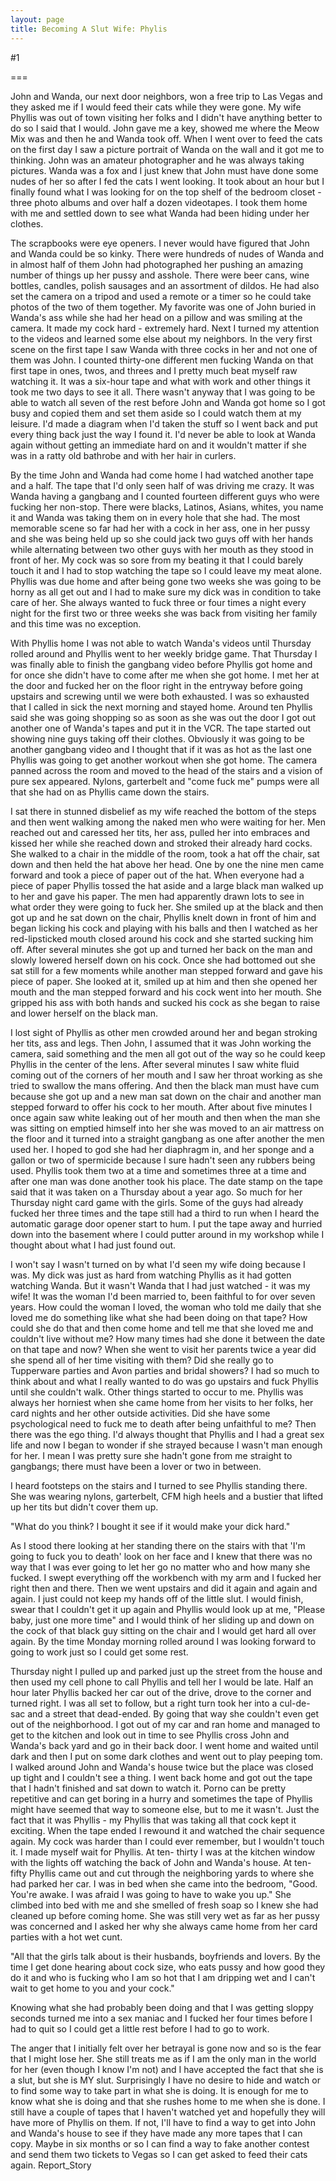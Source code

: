 ```yaml
---
layout: page
title: Becoming A Slut Wife: Phylis
---
```

#1 

===

John and Wanda, our next door neighbors, won a free trip to Las Vegas and they asked me if I would feed their cats while they were gone. My wife Phyllis was out of town visiting her folks and I didn't have anything better to do so I said that I would. John gave me a key, showed me where the Meow Mix was and then he and Wanda took off. When I went over to feed the cats on the first day I saw a picture portrait of Wanda on the wall and it got me to thinking. John was an amateur photographer and he was always taking pictures. Wanda was a fox and I just knew that John must have done some nudes of her so after I fed the cats I went looking. It took about an hour but I finally found what I was looking for on the top shelf of the bedroom closet - three photo albums and over half a dozen videotapes. I took them home with me and settled down to see what Wanda had been hiding under her clothes. 

The scrapbooks were eye openers. I never would have figured that John and Wanda could be so kinky. There were hundreds of nudes of Wanda and in almost half of them John had photographed her pushing an amazing number of things up her pussy and asshole. There were beer cans, wine bottles, candles, polish sausages and an assortment of dildos. He had also set the camera on a tripod and used a remote or a timer so he could take photos of the two of them together. My favorite was one of John buried in Wanda's ass while she had her head on a pillow and was smiling at the camera. It made my cock hard - extremely hard. Next I turned my attention to the videos and learned some else about my neighbors. In the very first scene on the first tape I saw Wanda with three cocks in her and not one of them was John. I counted thirty-one different men fucking Wanda on that first tape in ones, twos, and threes and I pretty much beat myself raw watching it. It was a six-hour tape and what with work and other things it took me two days to see it all. There wasn't anyway that I was going to be able to watch all seven of the rest before John and Wanda got home so I got busy and copied them and set them aside so I could watch them at my leisure. I'd made a diagram when I'd taken the stuff so I went back and put every thing back just the way I found it. I'd never be able to look at Wanda again without getting an immediate hard on and it wouldn't matter if she was in a ratty old bathrobe and with her hair in curlers. 

By the time John and Wanda had come home I had watched another tape and a half. The tape that I'd only seen half of was driving me crazy. It was Wanda having a gangbang and I counted fourteen different guys who were fucking her non-stop. There were blacks, Latinos, Asians, whites, you name it and Wanda was taking them on in every hole that she had. The most memorable scene so far had her with a cock in her ass, one in her pussy and she was being held up so she could jack two guys off with her hands while alternating between two other guys with her mouth as they stood in front of her. My cock was so sore from my beating it that I could barely touch it and I had to stop watching the tape so I could leave my meat alone. Phyllis was due home and after being gone two weeks she was going to be horny as all get out and I had to make sure my dick was in condition to take care of her. She always wanted to fuck three or four times a night every night for the first two or three weeks she was back from visiting her family and this time was no exception. 

With Phyllis home I was not able to watch Wanda's videos until Thursday rolled around and Phyllis went to her weekly bridge game. That Thursday I was finally able to finish the gangbang video before Phyllis got home and for once she didn't have to come after me when she got home. I met her at the door and fucked her on the floor right in the entryway before going upstairs and screwing until we were both exhausted. I was so exhausted that I called in sick the next morning and stayed home. Around ten Phyllis said she was going shopping so as soon as she was out the door I got out another one of Wanda's tapes and put it in the VCR. The tape started out showing nine guys taking off their clothes. Obviously it was going to be another gangbang video and I thought that if it was as hot as the last one Phyllis was going to get another workout when she got home. The camera panned across the room and moved to the head of the stairs and a vision of pure sex appeared. Nylons, garterbelt and "come fuck me" pumps were all that she had on as Phyllis came down the stairs. 

I sat there in stunned disbelief as my wife reached the bottom of the steps and then went walking among the naked men who were waiting for her. Men reached out and caressed her tits, her ass, pulled her into embraces and kissed her while she reached down and stroked their already hard cocks. She walked to a chair in the middle of the room, took a hat off the chair, sat down and then held the hat above her head. One by one the nine men came forward and took a piece of paper out of the hat. When everyone had a piece of paper Phyllis tossed the hat aside and a large black man walked up to her and gave his paper. The men had apparently drawn lots to see in what order they were going to fuck her. She smiled up at the black and then got up and he sat down on the chair, Phyllis knelt down in front of him and began licking his cock and playing with his balls and then I watched as her red-lipsticked mouth closed around his cock and she started sucking him off. After several minutes she got up and turned her back on the man and slowly lowered herself down on his cock. Once she had bottomed out she sat still for a few moments while another man stepped forward and gave his piece of paper. She looked at it, smiled up at him and then she opened her mouth and the man stepped forward and his cock went into her mouth. She gripped his ass with both hands and sucked his cock as she began to raise and lower herself on the black man. 

I lost sight of Phyllis as other men crowded around her and began stroking her tits, ass and legs. Then John, I assumed that it was John working the camera, said something and the men all got out of the way so he could keep Phyllis in the center of the lens. After several minutes I saw white fluid coming out of the corners of her mouth and I saw her throat working as she tried to swallow the mans offering. And then the black man must have cum because she got up and a new man sat down on the chair and another man stepped forward to offer his cock to her mouth. After about five minutes I once again saw white leaking out of her mouth and then when the man she was sitting on emptied himself into her she was moved to an air mattress on the floor and it turned into a straight gangbang as one after another the men used her. I hoped to god she had her diaphragm in, and her sponge and a gallon or two of spermicide because I sure hadn't seen any rubbers being used. Phyllis took them two at a time and sometimes three at a time and after one man was done another took his place. The date stamp on the tape said that it was taken on a Thursday about a year ago. So much for her Thursday night card game with the girls. Some of the guys had already fucked her three times and the tape still had a third to run when I heard the automatic garage door opener start to hum. I put the tape away and hurried down into the basement where I could putter around in my workshop while I thought about what I had just found out. 

I won't say I wasn't turned on by what I'd seen my wife doing because I was. My dick was just as hard from watching Phyllis as it had gotten watching Wanda. But it wasn't Wanda that I had just watched - it was my wife! It was the woman I'd been married to, been faithful to for over seven years. How could the woman I loved, the woman who told me daily that she loved me do something like what she had been doing on that tape? How could she do that and then come home and tell me that she loved me and couldn't live without me? How many times had she done it between the date on that tape and now? When she went to visit her parents twice a year did she spend all of her time visiting with them? Did she really go to Tupperware parties and Avon parties and bridal showers? I had so much to think about and what I really wanted to do was go upstairs and fuck Phyllis until she couldn't walk. Other things started to occur to me. Phyllis was always her horniest when she came home from her visits to her folks, her card nights and her other outside activities. Did she have some psychological need to fuck me to death after being unfaithful to me? Then there was the ego thing. I'd always thought that Phyllis and I had a great sex life and now I began to wonder if she strayed because I wasn't man enough for her. I mean I was pretty sure she hadn't gone from me straight to gangbangs; there must have been a lover or two in between. 

I heard footsteps on the stairs and I turned to see Phyllis standing there. She was wearing nylons, garterbelt, CFM high heels and a bustier that lifted up her tits but didn't cover them up. 

"What do you think? I bought it see if it would make your dick hard." 

As I stood there looking at her standing there on the stairs with that 'I'm going to fuck you to death' look on her face and I knew that there was no way that I was ever going to let her go no matter who and how many she fucked. I swept everything off the workbench with my arm and I fucked her right then and there. Then we went upstairs and did it again and again and again. I just could not keep my hands off of the little slut. I would finish, swear that I couldn't get it up again and Phyllis would look up at me, "Please baby, just one more time" and I would think of her sliding up and down on the cock of that black guy sitting on the chair and I would get hard all over again. By the time Monday morning rolled around I was looking forward to going to work just so I could get some rest. 

Thursday night I pulled up and parked just up the street from the house and then used my cell phone to call Phyllis and tell her I would be late. Half an hour later Phyllis backed her car out of the drive, drove to the corner and turned right. I was all set to follow, but a right turn took her into a cul-de- sac and a street that dead-ended. By going that way she couldn't even get out of the neighborhood. I got out of my car and ran home and managed to get to the kitchen and look out in time to see Phyllis cross John and Wanda's back yard and go in their back door. I went home and waited until dark and then I put on some dark clothes and went out to play peeping tom. I walked around John and Wanda's house twice but the place was closed up tight and I couldn't see a thing. I went back home and got out the tape that I hadn't finished and sat down to watch it. Porno can be pretty repetitive and can get boring in a hurry and sometimes the tape of Phyllis might have seemed that way to someone else, but to me it wasn't. Just the fact that it was Phyllis - my Phyllis that was taking all that cock kept it exciting. When the tape ended I rewound it and watched the chair sequence again. My cock was harder than I could ever remember, but I wouldn't touch it. I made myself wait for Phyllis. At ten- thirty I was at the kitchen window with the lights off watching the back of John and Wanda's house. At ten-fifty Phyllis came out and cut through the neighboring yards to where she had parked her car. I was in bed when she came into the bedroom, "Good. You're awake. I was afraid I was going to have to wake you up." She climbed into bed with me and she smelled of fresh soap so I knew she had cleaned up before coming home. She was still very wet as far as her pussy was concerned and I asked her why she always came home from her card parties with a hot wet cunt. 

"All that the girls talk about is their husbands, boyfriends and lovers. By the time I get done hearing about cock size, who eats pussy and how good they do it and who is fucking who I am so hot that I am dripping wet and I can't wait to get home to you and your cock." 

Knowing what she had probably been doing and that I was getting sloppy seconds turned me into a sex maniac and I fucked her four times before I had to quit so I could get a little rest before I had to go to work. 

The anger that I initially felt over her betrayal is gone now and so is the fear that I might lose her. She still treats me as if I am the only man in the world for her (even though I know I'm not) and I have accepted the fact that she is a slut, but she is MY slut. Surprisingly I have no desire to hide and watch or to find some way to take part in what she is doing. It is enough for me to know what she is doing and that she rushes home to me when she is done. I still have a couple of tapes that I haven't watched yet and hopefully they will have more of Phyllis on them. If not, I'll have to find a way to get into John and Wanda's house to see if they have made any more tapes that I can copy. Maybe in six months or so I can find a way to fake another contest and send them two tickets to Vegas so I can get asked to feed their cats again. Report_Story 
